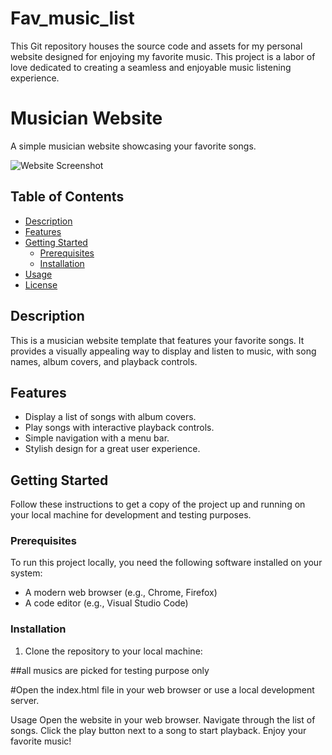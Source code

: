 # Fav_music_list
This Git repository houses the source code and assets for my personal website designed for enjoying my favorite music. This project is a labor of love dedicated to creating a seamless and enjoyable music listening experience.
# Musician Website

A simple musician website showcasing your favorite songs.

![Website Screenshot](screenshot.png)

## Table of Contents

- [Description](#description)
- [Features](#features)
- [Getting Started](#getting-started)
  - [Prerequisites](#prerequisites)
  - [Installation](#installation)
- [Usage](#usage)
- [License](#license)

## Description

This is a musician website template that features your favorite songs. It provides a visually appealing way to display and listen to music, with song names, album covers, and playback controls.

## Features

- Display a list of songs with album covers.
- Play songs with interactive playback controls.
- Simple navigation with a menu bar.
- Stylish design for a great user experience.

## Getting Started

Follow these instructions to get a copy of the project up and running on your local machine for development and testing purposes.

### Prerequisites

To run this project locally, you need the following software installed on your system:

- A modern web browser (e.g., Chrome, Firefox)
- A code editor (e.g., Visual Studio Code)

### Installation

1. Clone the repository to your local machine:

##all musics are picked for testing purpose only

#Open the index.html file in your web browser or use a local development server.

Usage
Open the website in your web browser.
Navigate through the list of songs.
Click the play button next to a song to start playback.
Enjoy your favorite music!

